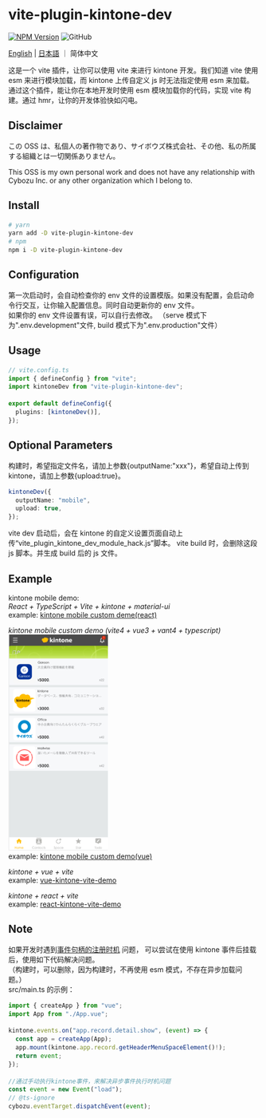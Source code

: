 # vite-plugin-kintone-dev

[![NPM Version](https://img.shields.io/npm/dt/vite-plugin-kintone-dev)](https://www.npmjs.com/package/vite-plugin-kintone-dev)
![GitHub](https://img.shields.io/github/license/GuSanle/vite-plugin-kintone-dev)

[English](https://github.com/GuSanle/vite-plugin-kintone-dev/blob/main/README.md) | [日本語](https://github.com/GuSanle/vite-plugin-kintone-dev/blob/main/README.ja.md) ｜ 简体中文

这是一个 vite 插件，让你可以使用 vite 来进行 kintone 开发。我们知道 vite 使用 esm 来进行模块加载，而 kintone 上传自定义 js 时无法指定使用 esm 来加载。通过这个插件，能让你在本地开发时使用 esm 模块加载你的代码，实现 vite 构建。通过 hmr，让你的开发体验快如闪电。

## Disclaimer

この OSS は、私個人の著作物であり、サイボウズ株式会社、その他、私の所属する組織とは一切関係ありません。

This OSS is my own personal work and does not have any relationship with Cybozu Inc. or any other organization which I belong to.

## Install

```sh
# yarn
yarn add -D vite-plugin-kintone-dev
# npm
npm i -D vite-plugin-kintone-dev
```

## Configuration

第一次启动时，会自动检查你的 env 文件的设置模版。如果没有配置，会启动命令行交互，让你输入配置信息。同时自动更新你的 env 文件。  
如果你的 env 文件设置有误，可以自行去修改。
（serve 模式下为".env.development"文件, build 模式下为".env.production"文件）

## Usage

```ts
// vite.config.ts
import { defineConfig } from "vite";
import kintoneDev from "vite-plugin-kintone-dev";

export default defineConfig({
  plugins: [kintoneDev()],
});
```

## Optional Parameters

构建时，希望指定文件名，请加上参数{outputName:"xxx"}，希望自动上传到 kintone，请加上参数{upload:true}。

```ts
kintoneDev({
  outputName: "mobile",
  upload: true,
});
```

vite dev 启动后，会在 kintone 的自定义设置页面自动上传“vite_plugin_kintone_dev_module_hack.js”脚本。
vite build 时，会删除这段 js 脚本。并生成 build 后的 js 文件。

## Example

kintone mobile demo:  
_React + TypeScript + Vite + kintone + material-ui_  
example: [kintone mobile custom deme(react)](https://github.com/GuSanle/kintone-vite-mui-demo)

_kintone mobile custom demo (vite4 + vue3 + vant4 + typescript)_  
<img src="images/vantdemo.png" width="200" >  
example: [kintone mobile custom demo(vue)](https://github.com/GuSanle/kintone-mobile-custom-demo)

_kintone + vue + vite_  
example: [vue-kintone-vite-demo](https://github.com/GuSanle/vite-plugin-kintone-dev/tree/main/example/vue-kintone-vite-demo)

_kintone + react + vite_  
example: [react-kintone-vite-demo](https://github.com/GuSanle/vite-plugin-kintone-dev/tree/main/example/react-kintone-vite-demo)

## Note

如果开发时遇到[事件句柄的注册时机](https://cybozudev.kf5.com/hc/kb/article/1434396) 问题，
可以尝试在使用 kintone 事件后挂载后，使用如下代码解决问题。  
（构建时，可以删除，因为构建时，不再使用 esm 模式，不存在异步加载问题。）  
src/main.ts 的示例：

```ts
import { createApp } from "vue";
import App from "./App.vue";

kintone.events.on("app.record.detail.show", (event) => {
  const app = createApp(App);
  app.mount(kintone.app.record.getHeaderMenuSpaceElement()!);
  return event;
});

//通过手动执行kintone事件，来解决异步事件执行时机问题
const event = new Event("load");
// @ts-ignore
cybozu.eventTarget.dispatchEvent(event);
```
